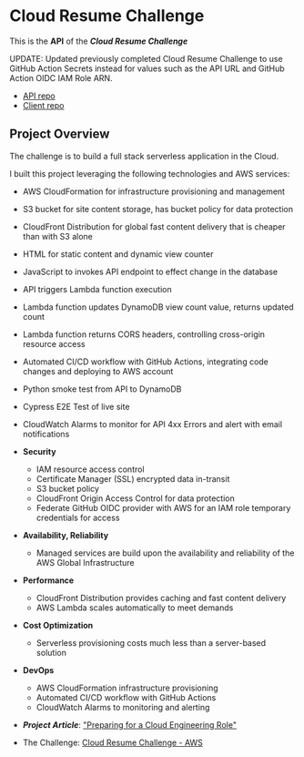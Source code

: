 # Cloud Resume Challenge

This is the **API** of the **_Cloud Resume Challenge_**

UPDATE: Updated previously completed Cloud Resume Challenge to use GitHub Action Secrets instead for values such as the API URL and GitHub Action OIDC IAM Role ARN.

- [API repo](https://github.com/cloud-resume-challenge-api)
- [Client repo](https://github.com/cloud-resume-challenge-client)

## Project Overview

The challenge is to build a full stack serverless application in the Cloud.

I built this project leveraging the following technologies and AWS services:

- AWS CloudFormation for infrastructure provisioning and management
- S3 bucket for site content storage, has bucket policy for data protection
- CloudFront Distribution for global fast content delivery that is cheaper than with S3 alone
- HTML for static content and dynamic view counter
- JavaScript to invokes API endpoint to effect change in the database
- API triggers Lambda function execution
- Lambda function updates DynamoDB view count value, returns updated count
- Lambda function returns CORS headers, controlling cross-origin resource access
- Automated CI/CD workflow with GitHub Actions, integrating code changes and deploying to AWS account
- Python smoke test from API to DynamoDB
- Cypress E2E Test of live site
- CloudWatch Alarms to monitor for API 4xx Errors and alert with email notifications

- **Security**

  - IAM resource access control
  - Certificate Manager (SSL) encrypted data in-transit
  - S3 bucket policy
  - CloudFront Origin Access Control for data protection
  - Federate GitHub OIDC provider with AWS for an IAM role temporary credentials for access

- **Availability, Reliability**

  - Managed services are build upon the availability and reliability of the AWS Global Infrastructure

- **Performance**

  - CloudFront Distribution provides caching and fast content delivery
  - AWS Lambda scales automatically to meet demands

- **Cost Optimization**

  - Serverless provisioning costs much less than a server-based solution

- **DevOps**

  - AWS CloudFormation infrastructure provisioning
  - Automated CI/CD workflow with GitHub Actions
  - CloudWatch Alarms to monitoring and alerting

- **_Project Article_**: ["Preparing for a Cloud Engineering Role"](https://dev.to/evefonwu/preparing-for-a-cloud-engineering-role-bof)
- The Challenge: [Cloud Resume Challenge - AWS](https://cloudresumechallenge.dev/docs/the-challenge/aws/)
